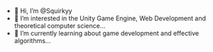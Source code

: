- 👋 Hi, I’m @Squirkyy
- 👀 I’m interested in the Unity Game Engine, Web Development and theoretical computer science...
- 🌱 I’m currently learning about game development and effective algorithms...

<!---
Squirkyy/Squirkyy is a ✨ special ✨ repository because its `README.md` (this file) appears on your GitHub profile.
You can click the Preview link to take a look at your changes.
--->
